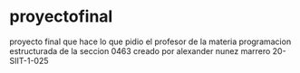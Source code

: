 # proyectofinal
proyecto final que hace lo que pidio el profesor de la materia programacion estructurada de la seccion 0463 creado por alexander nunez marrero 20-SIIT-1-025
